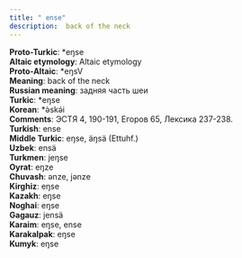 ```yaml
---
title: " ense"
description:  back of the neck
---
```


<strong>Proto-Turkic</strong>:  *eŋse<br>
<strong>Altaic etymology</strong>:  Altaic etymology<br>
<strong> Proto-Altaic</strong>:  *eŋsV<br>
<strong>Meaning</strong>:  back of the neck<br>
<strong>Russian meaning</strong>:  задняя часть шеи<br>
<strong>Turkic</strong>:  *eŋse<br>
<strong>Korean</strong>:  *ǝ̀skǝ́i<br>
<strong>Comments</strong>:  ЭСТЯ 4, 190-191, Егоров 65, Лексика 237-238.<br>
<strong>Turkish</strong>:  ense<br>
<strong>Middle Turkic</strong>:  eŋse, äŋsä (Ettuhf.)<br>
<strong>Uzbek</strong>:  ensä<br>
<strong>Turkmen</strong>:  jeŋse<br>
<strong>Oyrat</strong>:  eŋze<br>
<strong>Chuvash</strong>:  ǝnze, jǝnze<br>
<strong>Kirghiz</strong>:  eŋse<br>
<strong>Kazakh</strong>:  eŋse<br>
<strong>Noghai</strong>:  eŋse<br>
<strong>Gagauz</strong>:  jensä<br>
<strong>Karaim</strong>:  eŋse, ense<br>
<strong>Karakalpak</strong>:  eŋse<br>
<strong>Kumyk</strong>:  eŋse<br>


